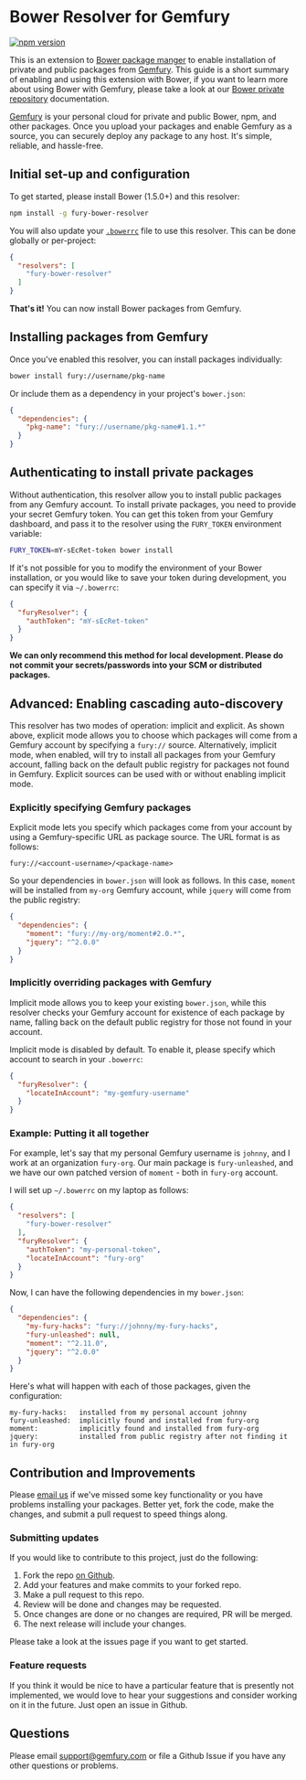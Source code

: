 Bower Resolver for Gemfury
==========================

[![npm version](https://badge.fury.io/js/fury-bower-resolver.svg)](https://badge.fury.io/js/fury-bower-resolver)

This is an extension to [Bower package manger](http://bower.io/) to enable
installation of private and public packages from [Gemfury](https://gemfury.com).
This guide is a short summary of enabling and  using this extension with
Bower, if you want to learn more about using Bower with Gemfury, please take a
look at our [Bower private repository](https://gemfury.com/help/bower-registry)
documentation.

[Gemfury](https://gemfury.com) is your personal cloud for private and public
Bower, npm, and other packages. Once you upload your packages and enable
Gemfury as a source, you can securely deploy any package to any host. It's
simple, reliable, and hassle-free.

## Initial set-up and configuration

To get started, please install Bower (1.5.0+) and this resolver:

```bash
npm install -g fury-bower-resolver
```

You will also update your [`.bowerrc`](http://bower.io/docs/config/) file to
use this resolver. This can be done globally or per-project:

```json
{
  "resolvers": [
    "fury-bower-resolver"
  ]
}
```

**That's it!**  You can now install Bower packages from Gemfury.

## Installing packages from Gemfury

Once you've enabled this resolver, you can install packages individually:

```bash
bower install fury://username/pkg-name
```

Or include them as a dependency in your project's `bower.json`:

```json
{
  "dependencies": {
    "pkg-name": "fury://username/pkg-name#1.1.*"
  }
}
```

## Authenticating to install private packages

Without authentication, this resolver allow you to install public packages
from any Gemfury account.  To install private packages, you need to provide
your secret Gemfury token.  You can get this token from your Gemfury dashboard,
and pass it to the resolver using the `FURY_TOKEN` environment variable:

```bash
FURY_TOKEN=mY-sEcRet-token bower install
```

If it's not possible for you to modify the environment of your Bower
installation, or you would like to save your token during development, you
can specify it via `~/.bowerrc`:

```json
{
  "furyResolver": {
    "authToken": "mY-sEcRet-token"
  }
}
```

**We can only recommend this method for local development. Please do not
commit your secrets/passwords into your SCM or distributed packages.**

## Advanced: Enabling cascading auto-discovery

This resolver has two modes of operation: implicit and explicit.  As shown
above, explicit mode allows you to choose which packages will come from a
Gemfury account by specifying a `fury://` source.  Alternatively, implicit
mode, when enabled, will try to install all packages from your Gemfury account,
falling back on the default public registry for packages not found in Gemfury.
Explicit sources can be used with or without enabling implicit mode.

### Explicitly specifying Gemfury packages

Explicit mode lets you specify which packages come from your account by using a
Gemfury-specific URL as package source.  The URL format is as follows:

    fury://<account-username>/<package-name>

So your dependencies in `bower.json` will look as follows. In this case,
`moment` will be installed from `my-org` Gemfury account, while `jquery` will
come from the public registry:

```json
{
  "dependencies": {
    "moment": "fury://my-org/moment#2.0.*",
    "jquery": "^2.0.0"
  }
}
```

### Implicitly overriding packages with Gemfury

Implicit mode allows you to keep your existing `bower.json`, while this
resolver checks your Gemfury account for existence of each package by name,
falling back on the default public registry for those not found in your
account.

Implicit mode is disabled by default.  To enable it, please specify
which account to search in your `.bowerrc`:

```json
{
  "furyResolver": {
    "locateInAccount": "my-gemfury-username"
  }
}
```

### Example: Putting it all together

For example, let's say that my personal Gemfury username is `johnny`,  and I
work at an organization `fury-org`.  Our main package is `fury-unleashed`, and
we have our own patched version of `moment` - both in `fury-org` account.

I will set up `~/.bowerrc` on my laptop as follows:

```json
{
  "resolvers": [
    "fury-bower-resolver"
  ],
  "furyResolver": {
    "authToken": "my-personal-token",
    "locateInAccount": "fury-org"
  }
}
```

Now, I can have the following dependencies in my `bower.json`:

```json
{
  "dependencies": {
    "my-fury-hacks": "fury://johnny/my-fury-hacks",
    "fury-unleashed": null,
    "moment": "^2.11.0",
    "jquery": "^2.0.0"
  }
}
```

Here's what will happen with each of those packages, given the configuration:

```
my-fury-hacks:   installed from my personal account johnny
fury-unleashed:  implicitly found and installed from fury-org
moment:          implicitly found and installed from fury-org
jquery:          installed from public registry after not finding it in fury-org
```

## Contribution and Improvements

Please [email us](mailto:support@gemfury.com) if we've missed some key
functionality or you have problems installing your packages.  Better yet, fork
the code, make the changes, and submit a pull request to speed things along.

### Submitting updates

If you would like to contribute to this project, just do the following:

1. Fork the repo [on Github](https://github.com/gemfury/fury-bower-resolver).
2. Add your features and make commits to your forked repo.
3. Make a pull request to this repo.
4. Review will be done and changes may be requested.
5. Once changes are done or no changes are required, PR will be merged.
6. The next release will include your changes.

Please take a look at the issues page if you want to get started.

### Feature requests

If you think it would be nice to have a particular feature that is presently
not implemented, we would love to hear your suggestions and consider working
on it in the future.  Just open an issue in Github.

## Questions

Please email support@gemfury.com or file a Github Issue if you have any other
questions or problems.
